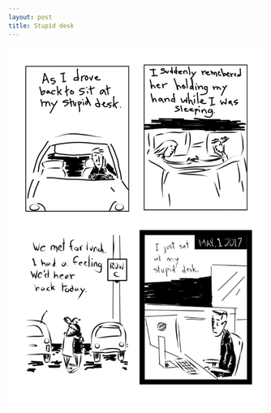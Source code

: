 ```yaml
---
layout: post
title: Stupid desk
---
```

![Stupid desk](/public/images/may-1-2017-comic/may-1-2017-comic.png)

